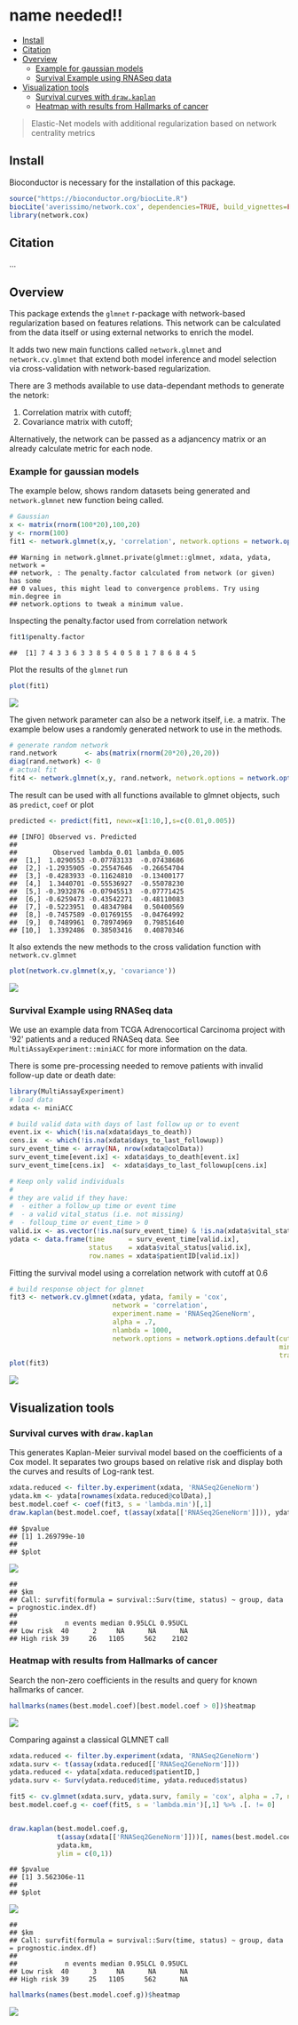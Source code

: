 name needed!!
================

-   [Install](#install)
-   [Citation](#citation)
-   [Overview](#overview)
    -   [Example for gaussian models](#example-for-gaussian-models)
    -   [Survival Example using RNASeq data](#survival-example-using-rnaseq-data)
-   [Visualization tools](#visualization-tools)
    -   [Survival curves with `draw.kaplan`](#survival-curves-with-draw.kaplan)
    -   [Heatmap with results from Hallmarks of cancer](#heatmap-with-results-from-hallmarks-of-cancer)

> Elastic-Net models with additional regularization based on network centrality metrics

Install
-------

Bioconductor is necessary for the installation of this package.

``` r
source("https://bioconductor.org/biocLite.R")
biocLite('averissimo/network.cox', dependencies=TRUE, build_vignettes=FALSE)
library(network.cox)
```

Citation
--------

...

Overview
--------

This package extends the `glmnet` r-package with network-based regularization based on features relations. This network can be calculated from the data itself or using external networks to enrich the model.

It adds two new main functions called `network.glmnet` and `network.cv.glmnet` that extend both model inference and model selection via cross-validation with network-based regularization.

There are 3 methods available to use data-dependant methods to generate the netork:

1.  Correlation matrix with cutoff;
2.  Covariance matrix with cutoff; <!-- 1. Sparse bayesian networks using `sparsebn` package. -->

Alternatively, the network can be passed as a adjancency matrix or an already calculate metric for each node.

### Example for gaussian models

The example below, shows random datasets being generated and `network.glmnet` new function being called.

``` r
# Gaussian
x <- matrix(rnorm(100*20),100,20)
y <- rnorm(100)
fit1 <- network.glmnet(x,y, 'correlation', network.options = network.options.default(cutoff = 0.1))
```

    ## Warning in network.glmnet.private(glmnet::glmnet, xdata, ydata, network =
    ## network, : The penalty.factor calculated from network (or given) has some
    ## 0 values, this might lead to convergence problems. Try using min.degree in
    ## network.options to tweak a minimum value.

Inspecting the penalty.factor used from correlation network

``` r
fit1$penalty.factor
```

    ##  [1] 7 4 3 3 6 3 3 8 5 4 0 5 8 1 7 8 6 8 4 5

Plot the results of the `glmnet` run

``` r
plot(fit1)
```

![](README_files/figure-markdown_github/unnamed-chunk-2-1.png)

The given network parameter can also be a network itself, i.e. a matrix. The example below uses a randomly generated network to use in the methods.

``` r
# generate random network
rand.network       <- abs(matrix(rnorm(20*20),20,20))
diag(rand.network) <- 0
# actual fit
fit4 <- network.glmnet(x,y, rand.network, network.options = network.options.default(cutoff = 0.1))
```

The result can be used with all functions available to glmnet objects, such as `predict`, `coef` or plot

``` r
predicted <- predict(fit1, newx=x[1:10,],s=c(0.01,0.005))
```

    ## [INFO] Observed vs. Predicted
    ## 
    ##         Observed lambda_0.01 lambda_0.005
    ##  [1,]  1.0290553 -0.07783133  -0.07438686
    ##  [2,] -1.2935905 -0.25547646  -0.26654704
    ##  [3,] -0.4283933 -0.11624810  -0.13400177
    ##  [4,]  1.3440701 -0.55536927  -0.55078230
    ##  [5,] -0.3932876 -0.07945513  -0.07771425
    ##  [6,] -0.6259473 -0.43542271  -0.48110083
    ##  [7,] -0.5223951  0.48347984   0.50400569
    ##  [8,] -0.7457589 -0.01769155  -0.04764992
    ##  [9,]  0.7489961  0.78974969   0.79851640
    ## [10,]  1.3392486  0.38503416   0.40870346

It also extends the new methods to the cross validation function with `network.cv.glmnet`

``` r
plot(network.cv.glmnet(x,y, 'covariance'))
```

![](README_files/figure-markdown_github/plot_cv-1.png)

### Survival Example using RNASeq data

We use an example data from TCGA Adrenocortical Carcinoma project with '92' patients and a reduced RNASeq data. See `MultiAssayExperiment::miniACC` for more information on the data.

There is some pre-processing needed to remove patients with invalid follow-up date or death date:

``` r
library(MultiAssayExperiment)
# load data
xdata <- miniACC

# build valid data with days of last follow up or to event
event.ix <- which(!is.na(xdata$days_to_death))
cens.ix  <- which(!is.na(xdata$days_to_last_followup))
surv_event_time <- array(NA, nrow(xdata@colData))
surv_event_time[event.ix] <- xdata$days_to_death[event.ix]
surv_event_time[cens.ix]  <- xdata$days_to_last_followup[cens.ix]

# Keep only valid individuals
#
# they are valid if they have:
#  - either a follow_up time or event time
#  - a valid vital_status (i.e. not missing)
#  - folloup_time or event_time > 0
valid.ix <- as.vector(!is.na(surv_event_time) & !is.na(xdata$vital_status) & surv_event_time > 0)
ydata <- data.frame(time      = surv_event_time[valid.ix], 
                    status    = xdata$vital_status[valid.ix], 
                    row.names = xdata$patientID[valid.ix])
```

Fitting the survival model using a correlation network with cutoff at 0.6

``` r
# build response object for glmnet
fit3 <- network.cv.glmnet(xdata, ydata, family = 'cox', 
                          network = 'correlation', 
                          experiment.name = 'RNASeq2GeneNorm', 
                          alpha = .7,
                          nlambda = 1000,
                          network.options = network.options.default(cutoff = .6, 
                                                                    min.degree = 0.2,
                                                                    trans.fun = degree.heuristic))
plot(fit3)
```

![](README_files/figure-markdown_github/fit.surv-1.png)

Visualization tools
-------------------

### Survival curves with `draw.kaplan`

This generates Kaplan-Meier survival model based on the coefficients of a Cox model. It separates two groups based on relative risk and display both the curves and results of Log-rank test.

``` r
xdata.reduced <- filter.by.experiment(xdata, 'RNASeq2GeneNorm')
ydata.km <- ydata[rownames(xdata.reduced@colData),]
best.model.coef <- coef(fit3, s = 'lambda.min')[,1]
draw.kaplan(best.model.coef, t(assay(xdata[['RNASeq2GeneNorm']])), ydata.km, ylim = c(0,1))
```

    ## $pvalue
    ## [1] 1.269799e-10
    ## 
    ## $plot

![](README_files/figure-markdown_github/draw.kaplan-1.png)

    ## 
    ## $km
    ## Call: survfit(formula = survival::Surv(time, status) ~ group, data = prognostic.index.df)
    ## 
    ##            n events median 0.95LCL 0.95UCL
    ## Low risk  40      2     NA      NA      NA
    ## High risk 39     26   1105     562    2102

### Heatmap with results from Hallmarks of cancer

Search the non-zero coefficients in the results and query for known hallmarks of cancer.

``` r
hallmarks(names(best.model.coef)[best.model.coef > 0])$heatmap
```

![](README_files/figure-markdown_github/hallmarks-1.png)

Comparing against a classical GLMNET call

``` r
xdata.reduced <- filter.by.experiment(xdata, 'RNASeq2GeneNorm')
xdata.surv <- t(assay(xdata.reduced[['RNASeq2GeneNorm']]))
ydata.reduced <- ydata[xdata.reduced$patientID,]
ydata.surv <- Surv(ydata.reduced$time, ydata.reduced$status)

fit5 <- cv.glmnet(xdata.surv, ydata.surv, family = 'cox', alpha = .7, nlambda = 1000)
best.model.coef.g <- coef(fit5, s = 'lambda.min')[,1] %>% .[. != 0]


draw.kaplan(best.model.coef.g, 
            t(assay(xdata[['RNASeq2GeneNorm']]))[, names(best.model.coef.g)], 
            ydata.km,
            ylim = c(0,1))
```

    ## $pvalue
    ## [1] 3.562306e-11
    ## 
    ## $plot

![](README_files/figure-markdown_github/glmnet.classic-1.png)

    ## 
    ## $km
    ## Call: survfit(formula = survival::Surv(time, status) ~ group, data = prognostic.index.df)
    ## 
    ##            n events median 0.95LCL 0.95UCL
    ## Low risk  40      3     NA      NA      NA
    ## High risk 39     25   1105     562      NA

``` r
hallmarks(names(best.model.coef.g))$heatmap
```

![](README_files/figure-markdown_github/glmnet.classic-2.png)
